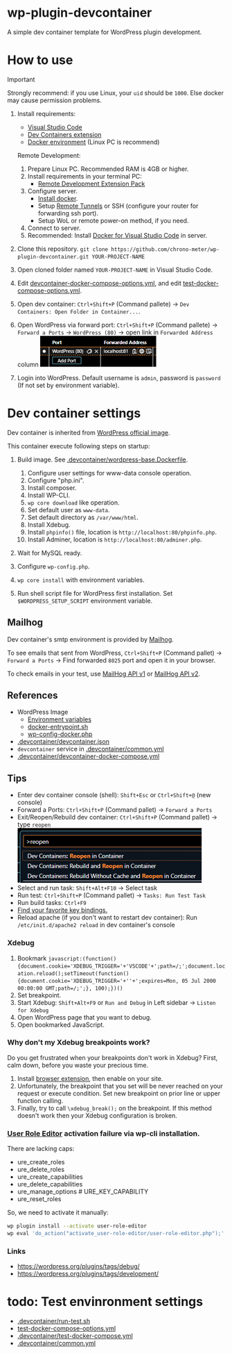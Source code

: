 # wp-plugin-devcontainer
A simple dev container template for WordPress plugin development.


# How to use

> [!IMPORTANT]
> Strongly recommend: if you use Linux, your `uid` should be `1000`. Else docker may cause permission problems.

 1. Install requirements:
    * [Visual Studio Code](https://code.visualstudio.com/)
    * [Dev Containers extension](https://marketplace.visualstudio.com/items?itemName=ms-vscode-remote.remote-containers)
    * [Docker environment](https://code.visualstudio.com/docs/devcontainers/containers#_installation) (Linux PC is recommend)

    Remote Development:

       1. Prepare Linux PC. Recommended RAM is 4GB or higher.
       2. Install requirements in your terminal PC:
          * [Remote Development Extension Pack](https://marketplace.visualstudio.com/items?itemName=ms-vscode-remote.vscode-remote-extensionpack)
       3. Configure server.
          * [Install docker](https://code.visualstudio.com/docs/devcontainers/containers#_installation:~:text=tricks%20for%20troubleshooting.-,Linux,-%3A).
          * Setup [Remote Tunnels](https://code.visualstudio.com/docs/remote/tunnels) or SSH (configure your router for forwarding ssh port).
          * Setup WoL or remote power-on method, if you need.
       4. Connect to server.
       5. Recommended: Install [Docker for Visual Studio Code](https://marketplace.visualstudio.com/items?itemName=ms-azuretools.vscode-docker) in server.

 2. Clone this repository. `git clone https://github.com/chrono-meter/wp-plugin-devcontainer.git YOUR-PROJECT-NAME`
 3. Open cloned folder named `YOUR-PROJECT-NAME` in Visual Studio Code.
 4. Edit [devcontainer-docker-compose-options.yml](../devcontainer-docker-compose-options.yml), and edit [test-docker-compose-options.yml](../test-docker-compose-options.yml).
 5. Open dev container: `Ctrl+Shift+P` (Command pallete) → `Dev Containers: Open Folder in Container...`.
 6. Open WordPress via forward port: `Ctrl+Shift+P` (Command pallete) → `Forward a Ports` → `WordPress (80)` → open link in `Forwarded Address` column ![img](doc/vscode-open-forward-port.png)
 7. Login into WordPress. Default username is `admin`, password is `password` (If not set by environment variable).


# Dev container settings

Dev container is inherited from [WordPress official image](https://hub.docker.com/_/wordpress).

This container execute following steps on startup:

 1. Build image. See [.devcontainer/wordpress-base.Dockerfile](wordpress-base.Dockerfile).

    1. Configure user settings for www-data console operation.
    2. Configure "php.ini".
    3. Install composer.
    4. Install WP-CLI.
    5. `wp core download` like operation.
    6. Set default user as `www-data`.
    7. Set default directory as `/var/www/html`.
    8. Install Xdebug.
    9. Install `phpinfo()` file, location is `http://localhost:80/phpinfo.php`.
    10. Install Adminer, location is `http://localhost:80/adminer.php`.

 2. Wait for MySQL ready.

 3. Configure `wp-config.php`.

 4. `wp core install` with environment variables.

 5. Run shell script file for WordPress first installation. Set `$WORDPRESS_SETUP_SCRIPT` environment variable.


## Mailhog

Dev container's smtp environment is provided by [Mailhog](https://github.com/mailhog/MailHog).

To see emails that sent from WordPress, `Ctrl+Shift+P` (Command pallet) → `Forward a Ports` → Find forwarded `8025` port and open it in your browser.

To check emails in your test, use [MailHog API v1](https://github.com/mailhog/MailHog/blob/master/docs/APIv1.md) or [MailHog API v2](https://github.com/mailhog/MailHog/blob/master/docs/APIv2.md).


## References
 * WordPress Image
    * [Environment variables](https://hub.docker.com/_/wordpress#:~:text=How%20to%20use%20this%20image)
    * [docker-entrypoint.sh](https://github.com/docker-library/wordpress/blob/master/docker-entrypoint.sh)
    * [wp-config-docker.php](https://github.com/docker-library/wordpress/blob/master/wp-config-docker.php)
 * [.devcontainer/devcontainer.json](devcontainer.json)
 * `devcontainer` service in [.devcontainer/common.yml](common.yml)
 * [.devcontainer/devcontainer-docker-compose.yml](devcontainer-docker-compose.yml)


## Tips
 * Enter dev container console (shell): `Shift+Esc` or `Ctrl+Shift+@` (new console)
 * Forward a Ports: `Ctrl+Shift+P` (Command pallet) → `Forward a Ports`
 * Exit/Reopen/Rebuild dev container: `Ctrl+Shift+P` (Command pallet) → type `reopen` ![img](doc/vscode-cp-reopen.png)
 * Select and run task: `Shift+Alt+F10` → Select task
 * Run test: `Ctrl+Shift+P` (Command pallet) → `Tasks: Run Test Task`
 * Run build tasks: `Ctrl+F9`
 * [Find your favorite key bindings.](https://marketplace.visualstudio.com/search?target=VSCode&category=Keymaps&sortBy=Installs)
 * Reload apache (if you don't want to restart dev container): Run `/etc/init.d/apache2 reload` in dev container's console

### Xdebug
 1. Bookmark `javascript:(function() {document.cookie='XDEBUG_TRIGGER='+'VSCODE'+';path=/;';document.location.reload();setTimeout(function() {document.cookie='XDEBUG_TRIGGER='+''+';expires=Mon, 05 Jul 2000 00:00:00 GMT;path=/;';}, 100);})()`
 2. Set breakpoint.
 3. Start Xdebug: `Shift+Alt+F9` or `Run and Debug` in Left sidebar → `Listen for Xdebug`
 4. Open WordPress page that you want to debug.
 5. Open bookmarked JavaScript.

### Why don't my Xdebug breakpoints work?
Do you get frustrated when your breakpoints don't work in Xdebug? First, calm down, before you waste your precious time.

 1. Install [browser extension](https://xdebug.org/docs/step_debug#browser-extensions), then enable on your site.
 2. Unfortunately, the breakpoint that you set will be never reached on your request or execute condition. Set new breakpoint on prior line or upper function calling.
 3. Finally, try to call `\xdebug_break();` on the breakpoint. If this method doesn't work then your Xdebug configuration is broken.


### [User Role Editor](https://wordpress.org/plugins/user-role-editor/) activation failure via wp-cli installation.
There are lacking caps:
 * ure_create_roles
 * ure_delete_roles
 * ure_create_capabilities
 * ure_delete_capabilities
 * ure_manage_options  # URE_KEY_CAPABILITY
 * ure_reset_roles

So, we need to activate it manually:
```sh
wp plugin install --activate user-role-editor
wp eval 'do_action("activate_user-role-editor/user-role-editor.php");'
```

### Links
 * https://wordpress.org/plugins/tags/debug/
 * https://wordpress.org/plugins/tags/development/


# todo: Test envinronment settings
 * [.devcontainer/run-test.sh](run-test.sh)
 * [test-docker-compose-options.yml](../test-docker-compose-options.yml)
 * [.devcontainer/test-docker-compose.yml](test-docker-compose.yml)
 * [.devcontainer/common.yml](common.yml)
